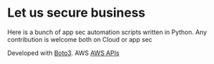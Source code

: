 # Let us secure business
Here is a bunch of app sec automation scripts written in Python. Any contribution is welcome both on Cloud or app sec

Developed with [Boto3](https://pages.github.com/).
AWS [AWS APIs](https://aws.amazon.com/sdk-for-python/)
